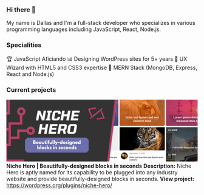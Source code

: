 ### Hi there 👋

My name is Dallas and I'm a full-stack developer who specializes in various programming languages including JavaScript, React, Node.js. 

### Specialities

🏆 JavaScript Aficiando 
📊 Designing WordPress sites for 5+ years
🎨 UX Wizard with HTML5 and CSS3 expertise 
📍 MERN Stack (MongoDB, Express, React and Node.js)

### Current projects 

![Niche Hero](https://github.com/dallasrowling/niche-hero/blob/main/assets/images/banner-1544x500.png?raw=true)
**Niche Hero | Beautifully-designed blocks in seconds** 
**Description:** Niche Hero is aptly named for its capability to be plugged into any industry website and provide beautifully-designed blocks in seconds.
**View project:** https://wordpress.org/plugins/niche-hero/


